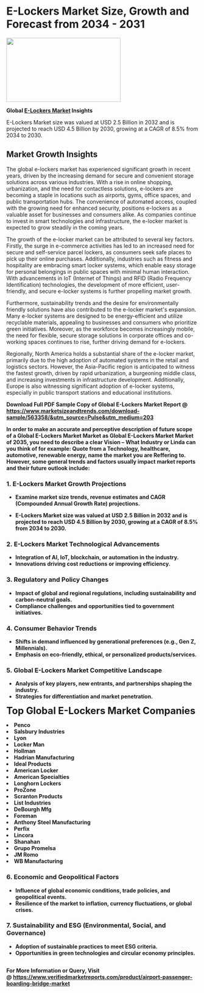 <H1>E-Lockers Market Size, Growth and Forecast from 2034 - 2031</H1><img class="aligncenter size-medium wp-image-584254" src="https://thirdeyenews.in/wp-content/uploads/2034/09/Global-Market-Research-300x168.jpeg" alt="" width="300" height="168" /><p><strong>Global&nbsp;<a href="https://www.marketsizeandtrends.com/download-sample/563358/&amp;utm_source=Pulse&amp;utm_medium=203">E-Lockers Market</a> Insights</strong></p><p>E-Lockers Market size was valued at USD 2.5 Billion in 2032 and is projected to reach USD 4.5 Billion by 2030, growing at a CAGR of 8.5% from 2034 to 2030.</p><p><h2>Market Growth Insights</h2> <p>The global e-lockers market has experienced significant growth in recent years, driven by the increasing demand for secure and convenient storage solutions across various industries. With a rise in online shopping, urbanization, and the need for contactless solutions, e-lockers are becoming a staple in locations such as airports, gyms, office spaces, and public transportation hubs. The convenience of automated access, coupled with the growing need for enhanced security, positions e-lockers as a valuable asset for businesses and consumers alike. As companies continue to invest in smart technologies and infrastructure, the e-locker market is expected to grow steadily in the coming years.</p> <p><strong></strong></p> <p>The growth of the e-locker market can be attributed to several key factors. Firstly, the surge in e-commerce activities has led to an increased need for secure and self-service parcel lockers, as consumers seek safe places to pick up their online purchases. Additionally, industries such as fitness and hospitality are embracing smart locker systems, which enable easy storage for personal belongings in public spaces with minimal human interaction. With advancements in IoT (Internet of Things) and RFID (Radio Frequency Identification) technologies, the development of more efficient, user-friendly, and secure e-locker systems is further propelling market growth.</p> <p>Furthermore, sustainability trends and the desire for environmentally friendly solutions have also contributed to the e-locker market's expansion. Many e-locker systems are designed to be energy-efficient and utilize recyclable materials, appealing to businesses and consumers who prioritize green initiatives. Moreover, as the workforce becomes increasingly mobile, the need for flexible, secure storage solutions in corporate offices and co-working spaces continues to rise, further driving demand for e-lockers.</p> <p>Regionally, North America holds a substantial share of the e-locker market, primarily due to the high adoption of automated systems in the retail and logistics sectors. However, the Asia-Pacific region is anticipated to witness the fastest growth, driven by rapid urbanization, a burgeoning middle class, and increasing investments in infrastructure development. Additionally, Europe is also witnessing significant adoption of e-locker systems, especially in public transport stations and educational institutions.</p> <p><strong></p><p><span class=""><strong>Download Full PDF Sample Copy of Global E-Lockers Market Report</strong> @ <a href="https://www.marketsizeandtrends.com/download-sample/563358/&amp;utm_source=Pulse&amp;utm_medium=203" target="_blank">https://www.marketsizeandtrends.com/download-sample/563358/&amp;utm_source=Pulse&amp;utm_medium=203</a></span></p><p>In order to make an accurate and perceptive description of future scope of a Global&nbsp;E-Lockers Market Market as Global&nbsp;E-Lockers Market Market of 2035, you need to describe a clear Vision &ndash; What Industry or Linda can you think of for example: Quote from a Technology, healthcare, automotive, renewable energy, name the market you are Reffering to. However, some general trends and factors usually impact market reports and their future outlook include:</p><h3>1.&nbsp;<strong>E-Lockers Market Growth Projections</strong></h3><ul><li>Examine market size trends, revenue estimates and CAGR (Compounded Annual Growth Rate) projections.</li><li><p>E-Lockers Market size was valued at USD 2.5 Billion in 2032 and is projected to reach USD 4.5 Billion by 2030, growing at a CAGR of 8.5% from 2034 to 2030.</p></li></ul><h3>2.&nbsp;<strong>E-Lockers Market Technological Advancements</strong></h3><ul><li>Integration of AI, IoT, blockchain, or automation in the industry.</li><li>Innovations driving cost reductions or improving efficiency.</li></ul><h3>3.&nbsp;<strong>Regulatory and Policy Changes</strong></h3><ul><li>Impact of global and regional regulations, including sustainability and carbon-neutral goals.</li><li>Compliance challenges and opportunities tied to government initiatives.</li></ul><h3>4.&nbsp;<strong>Consumer Behavior Trends</strong></h3><ul><li>Shifts in demand influenced by generational preferences (e.g., Gen Z, Millennials).</li><li>Emphasis on eco-friendly, ethical, or personalized products/services.</li></ul><h3>5.&nbsp;<strong>Global E-Lockers Market Competitive Landscape</strong></h3><ul><li>Analysis of key players, new entrants, and partnerships shaping the industry.</li><li>Strategies for differentiation and market penetration.</li></ul><p data-pm-slice="1 1 []"><span style="color: inherit; font-family: inherit; font-size: 25px;">Top Global E-Lockers Market Companies</span></p><div class="" data-test-id=""><p><li>Penco</li><li> Salsbury Industries</li><li> Lyon</li><li> Locker Man</li><li> Hollman</li><li> Hadrian Manufacturing</li><li> Ideal Products</li><li> American Locker</li><li> American Specialties</li><li> Longhorn Lockers</li><li> ProZone</li><li> Scranton Products</li><li> List Industries</li><li> DeBourgh Mfg</li><li> Foreman</li><li> Anthony Steel Manufacturing</li><li> Perfix</li><li> Lincora</li><li> Shanahan</li><li> Grupo Promelsa</li><li> JM Romo</li><li> WB Manufacturing</li></p></div><h3>6.&nbsp;<strong>Economic and Geopolitical Factors</strong></h3><ul><li>Influence of global economic conditions, trade policies, and geopolitical events.</li><li>Resilience of the market to inflation, currency fluctuations, or global crises.</li></ul><h3>7.&nbsp;<strong>Sustainability and ESG (Environmental, Social, and Governance)</strong></h3><ul><li>Adoption of sustainable practices to meet ESG criteria.</li><li>Opportunities in green technologies and circular economy principles.</li></ul><h2><strong style="font-size: 14px;">For More Information or Query, Visit @&nbsp;</strong><a style="background-color: #ffffff; font-size: 14px;" href="https://www.marketsizeandtrends.com/report/e-lockers-market/" target="_blank">https://www.verifiedmarketreports.com/product/airport-passenger-boarding-bridge-market</a></h2>
